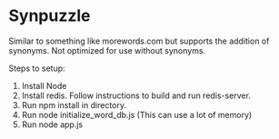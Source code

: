 # Synpuzzle

Similar to something like morewords.com but supports the addition of synonyms. Not optimized for use without synonyms.

Steps to setup:

1. Install Node
2. Install redis. Follow instructions to build and run redis-server.
3. Run npm install in directory.
4. Run node initialize_word_db.js (This can use a lot of memory)
5. Run node app.js
